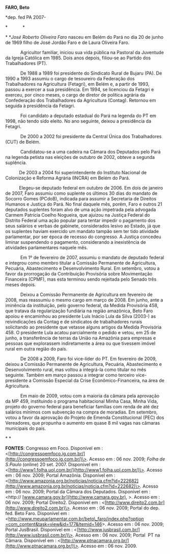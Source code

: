 **FARO, Beto**

\*dep. fed PA 2007-

*            *

* **José Roberto Oliveira Faro* nasceu em Belém do Pará no dia 20 de
junho de 1969 filho de José Jordão Faro e de Laura Oliveira Faro.

            Agricultor familiar, iniciou sua vida pública na Pastoral da
Juventude da Igreja Católica em 1985. Dois anos depois, filiou-se ao
Partido dos Trabalhadores (PT).

            De 1988 a 1989 foi presidente do Sindicato Rural de Bujaru
(PA). De 1990 a 1993 assumiu o cargo de tesoureiro da Federação dos
Trabalhadores na Agricultura (Fetagri), em Belém e, a partir de 1993,
passou a exercer a sua presidência. Em 1994, se licenciou da Fetagri e
exerceu, por cinco meses, o cargo de diretor de política agrária da
Confederação dos Trabalhadores da Agricultura (Contag). Retornou em
seguida à presidência da Fetagri.

            Foi candidato a deputado estadual do Pará na legenda do PT
em 1998, não tendo sido eleito. No ano seguinte, deixou a presidência da
Fetagri.

            De 2000 a 2002 foi presidente da Central Única dos
Trabalhadores (CUT) de Belém.

            Candidatou-se a uma cadeira na Câmara dos Deputados pelo
Pará na legenda petista nas eleições de outubro de 2002, obteve a
segunda suplência.

           De 2003 a 2004 foi superintendente do Instituto Nacional de
Colonização e Reforma Agrária (INCRA) em Belém do Pará.

           Elegeu-se deputado federal em outubro de 2006. Em dois de
janeiro de 2007, Faro assumiu como suplente os últimos 30 dias do
mandato de Socorro Gomes (PCdoB), indicada para assumir a Secretaria de
Direitos Humanos e Justiça do Pará. No final daquele mês, porém, Faro e
outros 21 deputados suplentes foram alvo de uma ação impetrada pela
advogada Carmem Patrícia Coelho Nogueira, que ajuizou na Justiça Federal
do Distrito Federal uma ação popular para tentar impedir o pagamento dos
seus salários e verbas de gabinete, considerados lesivo ao Estado, já
que os suplentes haviam exercido um mandato tampão sem ter tido
atividade parlamentar, por ser época de recesso do congresso. A Justiça
concedeu liminar suspendendo o pagamento, considerando a inexistência de
atividades parlamentares naquele mês.

            Em 1º de fevereiro de 2007, assumiu o mandato de deputado
federal e integrou como membro titular a Comissão Permanente de
Agricultura, Pecuária, Abastecimento e Desenvolvimento Rural. Em
setembro, votou a favor da prorrogação da Contribuição Provisória sobre
Movimentação Financeira (CPMF), mas esta terminou sendo rejeitada pelo
Senado três meses depois.

            Deixou a Comissão Permanente de Agricultura em fevereiro de
2008, mas reassumiu o mesmo cargo em março de 2008. Em junho, ante a
iminência da instituição, pelo governo federal, da Medida Provisória
458, que tratava da regularização fundiária na região amazônica, Beto
Faro apoiou e encaminhou ao presidente Luís Inácio Lula da Silva (2003-)
as reivindicações da Contag e de sindicatos de trabalhadores rurais
solicitando ao presidente que vetasse alguns artigos da Medida
Provisória 458. O presidente Lula acatou parcialmente o pedido e vetou,
em 25 de junho, a transferência de terras da União na Amazônia para
empresas e pessoas que explorassem indiretamente a área ou que tivessem
imóvel rural em outra região do país. 

            De 2008 a 2009, Faro foi vice-líder do PT. Em fevereiro de
2009, deixou a Comissão Permanente de Agricultura, Pecuária,
Abastecimento e Desenvolvimento rural, mas voltou a integrá-la como
titular no mês seguinte. Também em março passou a integrar como terceiro
vice-presidente a Comissão Especial da Crise Econômico-Financeira, na
área de Agricultura.

            Em maio de 2009, votou com a maioria da câmara pela
aprovação da MP 459, instituindo o programa habitacional Minha Casa,
Minha Vida, projeto do governo federal para beneficiar famílias com
renda de até dez salários mínimos com subvenção na compra de moradias.
Em setembro, votou a favor da aprovação do Projeto de Emenda
Constitucional (PEC) dos Vereadores, que propunha o aumento em quase 8
mil vagas nas câmaras municipais do país.

* *

**FONTES**: Congresso em Foco. Disponível em :
\<[http://congressoemfoco.ig.com.br/](http://congressoemfoco.ig.com.br/)\>.
Acesso em : 06 nov. 2009; *Folha de S.Paulo* (online) 20 set. 2007.
Disponível em :
\<[http://www1.folha.uol.com.br/](http://www1.folha.uol.com.br/)\>.
Acesso em : 06 nov. 2009; Portal Amazônia. Disponível em :
\<[http://www.amazonia.org.br/noticias/noticia.cfm?id=222682](http://www.amazonia.org.br/noticias/noticia.cfm?id=222682)\>.
Acesso em : 06 nov. 2009; Portal da Câmara dos Deputados. Disponível em
: \<http:// [www.camara.gov.br](http://www.camara.gov.br), \>. Acesso em
: 06 nov. 2009; Portal Direito2. Disponível em :
\<[http://www.direito2.com.br](http://www.direito2.com.br)\>. Acesso em
: 06 nov. 2009; Portal do dep. fed. Beto Faro. Disponível em :
\<[http://www.meuparlamentar.com.br/beto\_faro/index.php?option
=com\_content&task=view&id=177&Itemid=146](http://www.meuparlamentar.com.br/beto_faro/index.php?option%20=com_content&task=view&id=177&Itemid=146)\>.
Acesso em : 06 nov. 2009; Portal JusBrasil. Disponível em :
\<[http://www.jusbrasil.com.br/](http://www.jusbrasil.com.br/)\>. Acesso
em : 06 nov. 2009; Portal  PT na Câmara. Disponível em :
\<[http://www.ptnacamara.org.br/](http://www.ptnacamara.org.br/)\>.
Acesso em : 06 nov. 2009.

 
